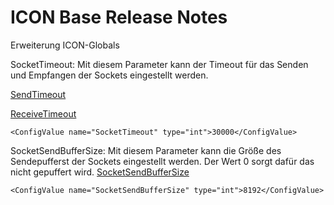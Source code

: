 # ICON Base Release Notes

Erweiterung ICON-Globals

SocketTimeout:  Mit diesem Parameter kann der Timeout für das Senden und Empfangen der Sockets eingestellt werden.

[SendTimeout](https://msdn.microsoft.com/en-us/library/system.net.sockets.socket.sendtimeout%28v=vs.110%29.aspx)

[ReceiveTimeout](https://msdn.microsoft.com/en-us/library/system.net.sockets.socket.receivetimeout%28v=vs.110%29.aspx)

`<ConfigValue name="SocketTimeout" type="int">30000</ConfigValue>`


SocketSendBufferSize: Mit diesem Parameter kann die Größe des Sendepufferst der Sockets eingestellt werden. Der Wert 0 sorgt dafür das nicht gepuffert wird.
[SocketSendBufferSize](https://msdn.microsoft.com/en-us/library/system.net.sockets.socket.sendbuffersize%28v=vs.110%29.aspx)

`<ConfigValue name="SocketSendBufferSize" type="int">8192</ConfigValue>`
